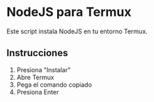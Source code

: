 # NodeJS para Termux

Este script instala NodeJS en tu entorno Termux.

## Instrucciones

1. Presiona "Instalar"
2. Abre Termux
3. Pega el comando copiado
4. Presiona Enter
